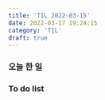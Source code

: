```yaml
---
title: 'TIL 2022-03-15'
date: 2022-03-17 19:24:15
category: 'TIL'
draft: true
---
```


### 오늘 한 일


### To do list
